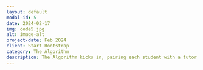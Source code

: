 ```yaml
---
layout: default
modal-id: 5
date: 2024-02-17
img: code5.jpg
alt: image-alt
project-date: Feb 2024
client: Start Bootstrap
category: The Algorithm
description: The Algorithm kicks in, pairing each student with a tutor and removing both from their respective lists until there are no more students remaining.
---
```

